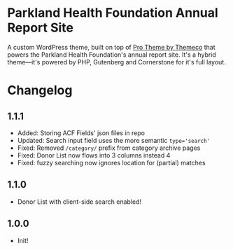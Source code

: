 # Parkland Health Foundation Annual Report Site

A custom WordPress theme, built on top of [Pro Theme by Themeco](https://theme.co/pro) that powers the Parkland Health Foundation's annual report site. It's a hybrid theme—it's powered by PHP, Gutenberg and Cornerstone for it's full layout.

# Changelog

## 1.1.1

-   Added: Storing ACF Fields' json files in repo
-   Updated: Search input field uses the more semantic `type='search'`
-   Fixed: Removed `/category/` prefix from category archive pages
-   Fixed: Donor List now flows into 3 columns instead 4
-   Fixed: fuzzy searching now ignores location for (partial) matches

## 1.1.0

-   Donor List with client-side search enabled!

## 1.0.0

-   Init!
